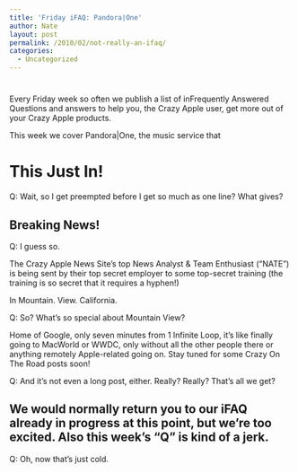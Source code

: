 ```yaml
---
title: 'Friday iFAQ: Pandora|One'
author: Nate
layout: post
permalink: /2010/02/not-really-an-ifaq/
categories:
  - Uncategorized
---
```

# 

Every Friday week so often we publish a list of inFrequently Answered Questions and answers to help you, the Crazy Apple user, get more out of your Crazy Apple products.

This week we cover Pandora|One, the music service that

# This Just In!

Q: Wait, so I get preempted before I get so much as one line? What gives?

## Breaking News!

Q: I guess so.

The Crazy Apple News Site’s top News Analyst & Team Enthusiast (“NATE”) is being sent by their top secret employer to some top-secret training (the training is so secret that it requires a hyphen!)

In Mountain. View. California.

Q: So? What’s so special about Mountain View?

Home of Google, only seven minutes from 1 Infinite Loop, it’s like finally going to MacWorld or WWDC, only without all the other people there or anything remotely Apple-related going on. Stay tuned for some Crazy On The Road posts soon!

Q: And it’s not even a long post, either. Really? Really? That’s all we get?

## We would normally return you to our iFAQ already in progress at this point, but we’re too excited. Also this week’s “Q” is kind of a jerk.

Q: Oh, now that’s just cold.
